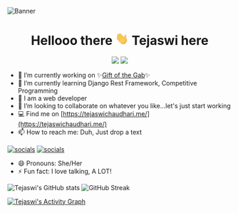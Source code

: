 ![Banner](https://github.com/Tejaswi-Chaudhari/Tejaswi-Chaudhari/blob/7b2e48c467e9a314b5e5e8bb87e170af27bed601/Banner.gif)
<h1 align="center">Hellooo there <img src="https://raw.githubusercontent.com/ABSphreak/ABSphreak/master/gifs/Hi.gif" width="30px"> Tejaswi here</h1>
<p align="center"><img src="https://visitor-badge.laobi.icu/badge?page_id=Tejaswi-Chaudhari.Tejaswi-Chaudhari"> <img src="https://img.shields.io/github/followers/Tejaswi-Chaudhari?label=Follow&style=social)](https://github.com/Tejaswi-Chaudhari"></p>

<!--
**Tejaswi-Chaudhari/Tejaswi-Chaudhari** is a ✨ _special_ ✨ repository because its `README.md` (this file) appears on your GitHub profile.

Here are some ideas to get you started:
-->
- 🔭 I’m currently working on ✨[Gift of the Gab](https://github.com/Tejaswi-Chaudhari/Gift-of-the-Gab)✨
- 🌱 I’m currently learning Django Rest Framework, Competitive Programming
- 🌟 I am a web developer
- 👯 I’m looking to collaborate on whatever you like...let's just start working
- 💻 Find me on [https://tejaswichaudhari.me/](https://tejaswichaudhari.me/)
- 📫 How to reach me: Duh, Just drop a text<br>
<p><a href="https://www.linkedin.com/in/tejaswi-chaudhari/" target="blank"><img align="center" src="https://img.shields.io/badge/LinkedIn-0077B5?style=for-the-badge&logo=linkedin&logoColor=white" alt="socials"/></a> <a href="http://www.gmail.com/" target="blank"><img align="center" src="https://img.shields.io/badge/tejschaudhari522002@gmail.com-D14836?style=for-the-badge&logo=gmail&logoColor=white" alt="socials"/></a></p>

- 😄 Pronouns: She/Her
- ⚡ Fun fact: I love talking, A LOT!

<p align="left">
  <img width="49.75%" src="https://github-readme-stats.vercel.app/api?username=Tejaswi-Chaudhari&show_icons=true&title_color=5271ff&text_color=000000&icon_color=5271ff&border_color=ffffff&bg_color=fffff)](https://github.com/Tejaswi-Chaudhari/github-readme-stats" alt="Tejaswi's GitHub stats"/> 
  <img width="49.75%" src="https://github-readme-streak-stats.herokuapp.com/?user=Tejaswi-Chaudhari&background=ffffff&stroke=5271ff&ring=5271ff&fire=5271ff&currStreakNum=5271ff&sideNums=5271ff&currStreakLabel=000000&sideLabels=000000&dates=000000)](https://git.io/streak-stats" alt="GitHub Streak"/>
</p>

<a href="https://github.com/Tejaswi-Chaudhari"><img alt="Tejaswi's Activity Graph" src="https://activity-graph.herokuapp.com/graph?username=Tejaswi-Chaudhari&custom_title=Tejaswi's%20Activity%20Graph&theme=react-dark" /></a>
